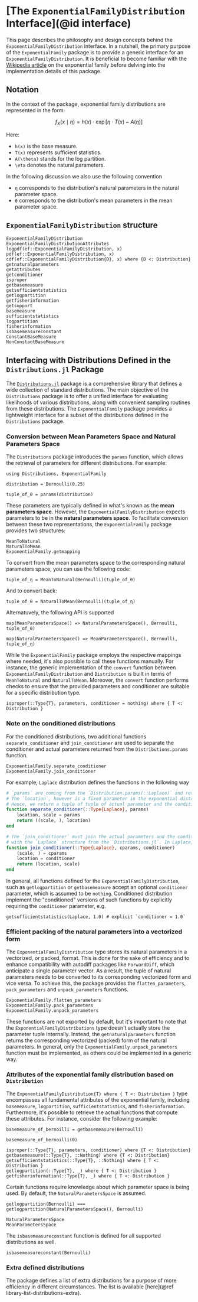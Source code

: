 # [The `ExponentialFamilyDistribution` Interface](@id interface)

This page describes the philosophy and design concepts behind the `ExponentialFamilyDistribution` interface.
In a nutshell, the primary purpose of the `ExponentialFamily` package is to provide a generic interface for an `ExponentialFamilyDistribution`.
It is beneficial to become familiar with the [Wikipedia article](https://en.wikipedia.org/wiki/Exponential_family) on the exponential family before delving into the implementation details of this package.

## Notation

In the context of the package, exponential family distributions are represented in the form:

$$
f_X(x\mid\eta) = h(x) \cdot \exp\left[ \eta \cdot T(x) - A(\eta) \right]
$$

Here:
- `h(x)` is the base measure.
- `T(x)` represents sufficient statistics.
- `A(\theta)` stands for the log partition.
- `\eta` denotes the natural parameters.

In the following discussion we also use the following convention

- `η` corresponds to the distribution's natural parameters in the natural parameter space.
- `θ` corresponds to the distribution's mean parameters in the mean parameter space.

## `ExponentialFamilyDistribution` structure

```@docs 
ExponentialFamilyDistribution
ExponentialFamilyDistributionAttributes
logpdf(ef::ExponentialFamilyDistribution, x)
pdf(ef::ExponentialFamilyDistribution, x)
cdf(ef::ExponentialFamilyDistribution{D}, x) where {D <: Distribution}
getnaturalparameters
getattributes
getconditioner
isproper
getbasemeasure
getsufficientstatistics
getlogpartition
getfisherinformation
getsupport
basemeasure
sufficientstatistics
logpartition
fisherinformation
isbasemeasureconstant
ConstantBaseMeasure
NonConstantBaseMeasure
```

## Interfacing with Distributions Defined in the `Distributions.jl` Package

The [`Distributions.jl`](https://github.com/JuliaStats/Distributions.jl) package is a comprehensive library that defines a wide collection of standard distributions. The main objective of the `Distributions` package is to offer a unified interface for evaluating likelihoods of various distributions, along with convenient sampling routines from these distributions. The `ExponentialFamily` package provides a lightweight interface for a subset of the distributions defined in the `Distributions` package.

### Conversion between Mean Parameters Space and Natural Parameters Space

The `Distributions` package introduces the `params` function, which allows the retrieval of parameters for different distributions. For example:

```@example dist-interfacing
using Distributions, ExponentialFamily

distribution = Bernoulli(0.25)

tuple_of_θ = params(distribution)
```

These parameters are typically defined in what's known as the __mean parameters space__. However, the `ExponentialFamilyDistribution` expects parameters to be in the __natural parameters space__. To facilitate conversion between these two representations, the `ExponentialFamily` package provides two structures:

```@docs
MeanToNatural
NaturalToMean
ExponentialFamily.getmapping
```

To convert from the mean parameters space to the corresponding natural parameters space, you can use the following code:

```@example dist-interfacing
tuple_of_η = MeanToNatural(Bernoulli)(tuple_of_θ)
```

And to convert back:

```@example dist-interfacing
tuple_of_θ = NaturalToMean(Bernoulli)(tuple_of_η)
```

Alternatuvely, the following API is supported 

```@example dist-interfacing
map(MeanParametersSpace() => NaturalParametersSpace(), Bernoulli, tuple_of_θ)
```

```@example dist-interfacing
map(NaturalParametersSpace() => MeanParametersSpace(), Bernoulli, tuple_of_η)
```

While the `ExponentialFamily` package employs the respective mappings where needed, it's also possible to call these functions manually. For instance, the generic implementation of the `convert` function between `ExponentialFamilyDistribution` and `Distribution` is built in terms of `MeanToNatural` and `NaturalToMean`. Moreover, the `convert` function performs checks to ensure that the provided parameters and conditioner are suitable for a specific distribution type.

```@docs
isproper(::Type{T}, parameters, conditioner = nothing) where { T <: Distribution }
```

### Note on the conditioned distributions

For the conditioned distributions, two additional functions `separate_conditioner` and `join_conditioner` are used to separate the conditioner and actual parameters returned from the `Distributions.params` function.

```@docs 
ExponentialFamily.separate_conditioner
ExponentialFamily.join_conditioner
```

For example, `Laplace` distribution defines the functions in the following way

```julia
# `params` are coming from the `Distribution.params(::Laplace)` and return (location, scale)
# The `location`, however is a fixed parameter in the exponential distribution representation of Laplace
# Hence, we return a tuple of tuple of actual parameter and the conditioner
function separate_conditioner(::Type{Laplace}, params)
    location, scale = params
    return ((scale, ), location)
end

# The `join_conditioner` must join the actual parameters and the conditioner in such a way, that it is compatible 
# with the `Laplace` structure from the `Distributions.jl`. In Laplace, the location parameter goes first.
function join_conditioner(::Type{Laplace}, cparams, conditioner) 
    (scale, ) = cparams
    location = conditioner
    return (location, scale)
end
```

In general, all functions defined for the `ExponentialFamilyDistribution`, such as `getlogpartition` or `getbasemeasure` accept an optional `conditioner` parameter, which is assumed to be `nothing`. 
Conditioned distribution implement the "conditioned" versions of such functions by explicitly requiring the `conditioner` parameter, e.g.

```@example dist-interfacing
getsufficientstatistics(Laplace, 1.0) # explicit `conditioner = 1.0`
```

### Efficient packing of the natural parameters into a vectorized form

The `ExponentialFamilyDistribution` type stores its natural parameters in a vectorized, or packed, format. This is done for the sake of efficiency and to enhance compatibility with autodiff packages like `ForwardDiff`, which anticipate a single parameter vector. As a result, the tuple of natural parameters needs to be converted to its corresponding vectorized form and vice versa. To achieve this, the package provides the `flatten_parameters`, `pack_parameters` and `unpack_parameters` functions.

```@docs
ExponentialFamily.flatten_parameters
ExponentialFamily.pack_parameters
ExponentialFamily.unpack_parameters
```

These functions are not exported by default, but it's important to note that the `ExponentialFamilyDistributions` type doesn't actually store the parameter tuple internally. Instead, the `getnaturalparameters` function returns the corresponding vectorized (packed) form of the natural parameters. In general, only the `ExponentialFamily.unpack_parameters` function must be implemented, as others could be implemented in a generic way.

### Attributes of the exponential family distribution based on `Distribution`

The `ExponentialFamilyDistribution{T} where { T <: Distribution }` type encompasses all fundamental attributes of the exponential family, including `basemeasure`, `logpartition`, `sufficientstatistics`, and `fisherinformation`. Furthermore, it's possible to retrieve the actual functions that compute these attributes. For instance, consider the following example:


```@example dist-interfacing
basemeasure_of_bernoilli = getbasemeasure(Bernoulli)

basemeasure_of_bernoilli(0)
```

```@docs
isproper(::Type{T}, parameters, conditioner) where {T <: Distribution}
getbasemeasure(::Type{T}, ::Nothing) where {T <: Distribution}
getsufficientstatistics(::Type{T}, ::Nothing) where { T <: Distribution }
getlogpartition(::Type{T}, _) where { T <: Distribution }
getfisherinformation(::Type{T}, _) where { T <: Distribution }
```

Certain functions require knowledge about which parameter space is being used. By default, the `NaturalParametersSpace` is assumed.

```@example dist-interfacing
getlogpartition(Bernoulli) === getlogpartition(NaturalParametersSpace(), Bernoulli)
```

```@docs 
NaturalParametersSpace
MeanParametersSpace
```

The `isbasemeasureconstant` function is defined for all supported distributions as well.

```@example dist-interfacing
isbasemeasureconstant(Bernoulli)
```

### Extra defined distributions

The package defines a list of extra distributions for a purpose of more efficiency in different circumstances. The list is available [here](@ref library-list-distributions-extra).